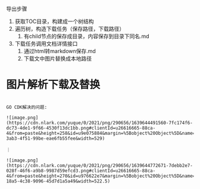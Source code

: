 
导出步骤

1. 获取TOC目录，构建成一个树结构
2. 遍历树，构造下载任务（保存路径，下载路径）
   1. 有child节点的保存成目录，内容保存到目录下同名.md
3. 下载任务调用文档详情接口
   1. 通过html转markdown保存.md
   2. 下载文中图片替换成本地路径




# 图片解析下载及替换

```
 
GO CDK解决的问题:

![image.png](https://cdn.nlark.com/yuque/0/2021/png/290656/1639644491560-7fc174f6-dc73-4de1-9f66-4530f13dc1bb.png#clientId=u26616665-88ca-4&from=paste&height=258&id=u9e075884&margin=%5Bobject%20Object%5D&name=image.png&originHeight=515&originWidth=1058&originalType=binary&ratio=1&size=160339&status=done&style=none&taskId=u12d16e40-3ab3-4f51-99be-eae6fb55fee&width=529)

｜

![image.png](https://cdn.nlark.com/yuque/0/2021/png/290656/1639644772671-7debb2e7-028f-46f6-a9b8-9987d59efcd3.png#clientId=u26616665-88ca-4&from=paste&height=270&id=u976622e7&margin=%5Bobject%20Object%5D&name=image.png&originHeight=539&originWidth=1045&originalType=binary&ratio=1&size=190770&status=done&style=none&taskId=u0c45d547-18a5-4c38-9096-45d7d1a5a49&width=522.5)

​

```